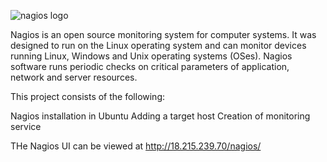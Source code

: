 ![nagios logo](https://user-images.githubusercontent.com/52337688/66096629-3973f580-e561-11e9-8230-7436db10e768.png)

Nagios is an open source monitoring system for computer systems. It was designed to run on the Linux operating system and can monitor devices running Linux, Windows and Unix operating systems (OSes). Nagios software runs periodic checks on critical parameters of application, network and server resources.

This project consists of the following:

Nagios installation in Ubuntu
Adding a target host
Creation of monitoring service 

THe Nagios UI can be viewed at http://18.215.239.70/nagios/
